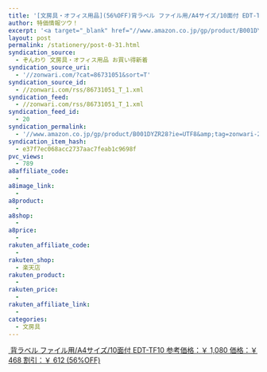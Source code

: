```yaml
---
title: '[文房具・オフィス用品](56%OFF)背ラベル ファイル用/A4サイズ/10面付 EDT-TF10 ￥468'
author: 特価情報ツウ！
excerpt: '<a target="_blank" href="//www.amazon.co.jp/gp/product/B001DYZR28?ie=UTF8&amp;tag=zonwari-22&amp;linkCode=as2&amp;camp=247&amp;creative=7399&amp;creativeASIN=B001DYZR28"><img src="//ecx.images-amazon.com/images/I/41lkwbGvv-L._SL100_.jpg"><br>&#32972;&#12521;&#12505;&#12523; &#12501;&#12449;&#12452;&#12523;&#29992;/A4&#12469;&#12452;&#12474;/10&#38754;&#20184; EDT-TF10<br>&#21442;&#32771;&#20385;&#26684;&#65306;&#65509; 1,080<br>&#20385;&#26684;&#65306;&#65509; 468<br>&#21106;&#24341;&#65306;&#65509; 612 (56%OFF)</a>'
layout: post
permalink: /stationery/post-0-31.html
syndication_source:
  - ぞんわり 文房具・オフィス用品 お買い得新着
syndication_source_uri:
  - '//zonwari.com/?cat=86731051&sort=T'
syndication_source_id:
  - //zonwari.com/rss/86731051_T_1.xml
syndication_feed:
  - //zonwari.com/rss/86731051_T_1.xml
syndication_feed_id:
  - 20
syndication_permalink:
  - '//www.amazon.co.jp/gp/product/B001DYZR28?ie=UTF8&amp;tag=zonwari-22&amp;linkCode=as2&amp;camp=247&amp;creative=7399&amp;creativeASIN=B001DYZR28'
syndication_item_hash:
  - e37f7ec068acc2737aac7feab1c9698f
pvc_views:
  - 789
a8affiliate_code:
  -
a8image_link:
  -
a8product:
  -
a8shop:
  -
a8price:
  -
rakuten_affiliate_code:
  -
rakuten_shop:
  - 楽天店
rakuten_product:
  -
rakuten_price:
  -
rakuten_affiliate_link:
  -
categories:
  - 文房具
---
```

[<img src='//i2.wp.com/ecx.images-amazon.com/images/I/41lkwbGvv-L._SL150_.jpg?w=546' title="" alt="" data-recalc-dims="1" />
背ラベル ファイル用/A4サイズ/10面付 EDT-TF10
参考価格：￥ 1,080
価格：￥ 468
割引：￥ 612 (56%OFF)][1]

 [1]: //www.amazon.co.jp/gp/product/B001DYZR28?ie=UTF8&#038;tag=tokkajohotsu-22&#038;linkCode=as2&#038;camp=247&#038;creative=7399&#038;creativeASIN=B001DYZR28